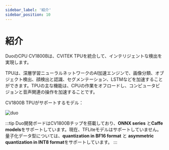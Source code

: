 ```yaml
---
sidebar_label: '紹介'
sidebar_position: 10
---
```


# 紹介

DuoのCPU CV1800Bは、CVITEK TPUを統合して、インテリジェントな検出を実現します。

TPUは、深層学習ニューラルネットワークのAI加速エンジンで、画像分類、オブジェクト検出、顔検出と認識、セグメンテーション、LSTMなどを加速することができます。TPUの主な機能は、CPUの作業をオフロードし、コンピュータビジョンと音声関連の操作を加速することです。

CV1800B TPUがサポートするモデル：

![duo](/docs/duo/tpu/duo-cv1800b-tpu-model_202307.png)

:::tip
 Duo開発ボードはCV1800Bチップを搭載しており、**ONNX series** と**Caffe models**をサポートしています。現在、TFLiteモデルはサポートしていません。量子化データ型については、**quantization in BF16 format** と **asymmetric quantization in INT8 format**をサポートしています。
:::
